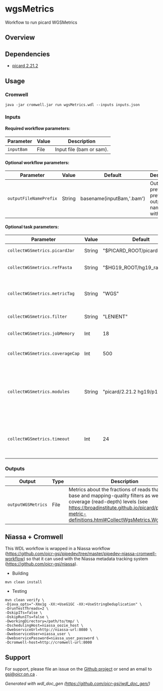 # wgsMetrics

Workflow to run picard WGSMetrics

## Overview

## Dependencies

* [picard 2.21.2](https://broadinstitute.github.io/picard/)


## Usage

### Cromwell
```
java -jar cromwell.jar run wgsMetrics.wdl --inputs inputs.json
```

### Inputs

#### Required workflow parameters:
Parameter|Value|Description
---|---|---
`inputBam`|File|Input file (bam or sam).


#### Optional workflow parameters:
Parameter|Value|Default|Description
---|---|---|---
`outputFileNamePrefix`|String|basename(inputBam,'.bam')|Output prefix to prefix output file names with.


#### Optional task parameters:
Parameter|Value|Default|Description
---|---|---|---
`collectWGSmetrics.picardJar`|String|"$PICARD_ROOT/picard.jar"|Picard jar file to use
`collectWGSmetrics.refFasta`|String|"$HG19_ROOT/hg19_random.fa"|Path to the reference fasta
`collectWGSmetrics.metricTag`|String|"WGS"|metric tag is used as a file extension for output
`collectWGSmetrics.filter`|String|"LENIENT"|Picard filter to use
`collectWGSmetrics.jobMemory`|Int|18|memory allocated for Job
`collectWGSmetrics.coverageCap`|Int|500|Coverage cap, picard parameter
`collectWGSmetrics.modules`|String|"picard/2.21.2 hg19/p13"|Environment module names and version to load (space separated) before command execution
`collectWGSmetrics.timeout`|Int|24|Maximum amount of time (in hours) the task can run for.


### Outputs

Output | Type | Description
---|---|---
`outputWGSMetrics`|File|Metrics about the fractions of reads that pass base and mapping-quality filters as well as coverage (read-depth) levels (see https://broadinstitute.github.io/picard/picard-metric-definitions.html#CollectWgsMetrics.WgsMetrics)


## Niassa + Cromwell

This WDL workflow is wrapped in a Niassa workflow (https://github.com/oicr-gsi/pipedev/tree/master/pipedev-niassa-cromwell-workflow) so that it can used with the Niassa metadata tracking system (https://github.com/oicr-gsi/niassa).

* Building
```
mvn clean install
```

* Testing
```
mvn clean verify \
-Djava_opts="-Xmx1g -XX:+UseG1GC -XX:+UseStringDeduplication" \
-DrunTestThreads=2 \
-DskipITs=false \
-DskipRunITs=false \
-DworkingDirectory=/path/to/tmp/ \
-DschedulingHost=niassa_oozie_host \
-DwebserviceUrl=http://niassa-url:8080 \
-DwebserviceUser=niassa_user \
-DwebservicePassword=niassa_user_password \
-Dcromwell-host=http://cromwell-url:8000
```

## Support

For support, please file an issue on the [Github project](https://github.com/oicr-gsi) or send an email to gsi@oicr.on.ca .

_Generated with wdl_doc_gen (https://github.com/oicr-gsi/wdl_doc_gen/)_
